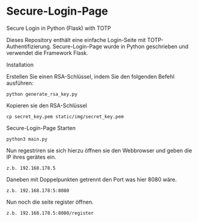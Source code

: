 # Secure-Login-Page
Secure Login in Python (Flask) with TOTP

Dieses Repository enthält eine einfache Login-Seite mit TOTP-Authentifizierung. 
Secure-Login-Page wurde in Python geschrieben und verwendet die Framework Flask.

Installation

Erstellen Sie einen RSA-Schlüssel, indem Sie den folgenden Befehl ausführen:

    python generate_rsa_key.py


Kopieren sie den RSA-Schlüssel

    cp secret_key.pem static/img/secret_key.pem

Secure-Login-Page Starten

    python3 main.py

Nun regestriren sie sich hierzu öffnen sie den Webbrowser und geben die IP ihres gerätes ein.

    z.b. 192.168.178.5

Daneben mit Doppelpunkten getrennt den Port was hier 8080 wäre.
    
    z.b. 192.168.178:5:8080
    
Nun noch die seite register öffnen.
   
    z.b. 192.168.178.5:8080/register
